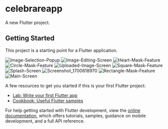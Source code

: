 # celebrareapp

A new Flutter project.

## Getting Started

This project is a starting point for a Flutter application.

![Image-Selection-Popup](https://github.com/Cybogeek/celebare-projects/assets/95866413/3006710c-5058-418a-b056-2a9270a33038)
![Image-Editing-Screen](https://github.com/Cybogeek/celebare-projects/assets/95866413/60c352f0-1edc-4ff5-b705-a46de1f469f2)
![Heart-Mask-Feature](https://github.com/Cybogeek/celebare-projects/assets/95866413/4064d625-4d85-4fb8-90e1-f7fff50a495a)
![Circle-Mask-Feature](https://github.com/Cybogeek/celebare-projects/assets/95866413/63b28e14-0a10-4021-a53e-85fc6b6463e1)
![Uploaded-Image-Screen](https://github.com/Cybogeek/celebare-projects/assets/95866413/0f40b0b7-1b8c-4594-ba7a-e797667bb285)
![Square-Mask-Feature](https://github.com/Cybogeek/celebare-projects/assets/95866413/41273106-c209-4106-8d0a-73d17c15751d)
![Splash-Screen](https://github.com/Cybogeek/celebare-projects/assets/95866413/4d8e5638-4cb6-43e1-bdec-b1cb94d63e8e)
![Screenshot_1700818970](https://github.com/Cybogeek/celebare-projects/assets/95866413/0144ae9b-4b27-41fb-b732-2cd61e34d5a2)
![Rectangle-Mask-Feature](https://github.com/Cybogeek/celebare-projects/assets/95866413/52096b45-e7f1-4087-a053-ea1686eb8646)
![Main-Screen](https://github.com/Cybogeek/celebare-projects/assets/95866413/03af9425-e17a-4f7d-ac2b-4b83b490ad67)

A few resources to get you started if this is your first Flutter project:

- [Lab: Write your first Flutter app](https://docs.flutter.dev/get-started/codelab)
- [Cookbook: Useful Flutter samples](https://docs.flutter.dev/cookbook)

For help getting started with Flutter development, view the
[online documentation](https://docs.flutter.dev/), which offers tutorials,
samples, guidance on mobile development, and a full API reference.
